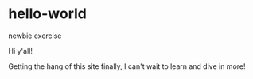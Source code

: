 # hello-world
newbie exercise 

Hi y'all!

Getting the hang of this site finally, I can't wait to learn and dive in more! 
